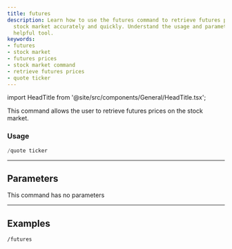 ```yaml
---
title: futures
description: Learn how to use the futures command to retrieve futures prices on the
  stock market accurately and quickly. Understand the usage and parameters for this
  helpful tool.
keywords:
- futures
- stock market
- futures prices
- stock market command
- retrieve futures prices
- quote ticker
---
```


import HeadTitle from '@site/src/components/General/HeadTitle.tsx';

<HeadTitle title="futures - General - Telegram - Reference | OpenBB Bot Docs" />

This command allows the user to retrieve futures prices on the stock market.

### Usage

```python wordwrap
/quote ticker
```

---

## Parameters

This command has no parameters

---

## Examples

```
/futures
```
